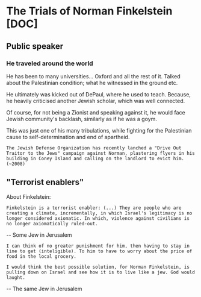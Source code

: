# The Trials of Norman Finkelstein [DOC]

## Public speaker

### He traveled around the world 

He has been to many universities... Oxford and all the rest of it. Talked about the Palestinian condition; what he witnessed in the ground etc.

He ultimately was kicked out of DePaul, where he used to teach. Because, he heavily criticised another Jewish scholar, which was well connected.

Of course, for not being a Zionist and speaking against it, he would face Jewish community's backlash, similarly as if he was a goym.

This was just one of his many tribulations, while fighting for the Palestinian cause to self-determination and end of apartheid.

``` quote
The Jewish Defense Organization has recently lanched a "Drive Out Traitor to the Jews" campaign against Norman, plastering flyers in his building in Coney Island and calling on the landlord to evict him. (~2008)
```


## "Terrorist enablers"

About Finkelstein:
``` quote
Finkelstein is a terrorist enabler: (...) They are people who are creating a climate, incrementally, in which Israel's legitimacy is no longer considered axiomatic. In which, violence against civilians is no longer axiomatically ruled-out.
```
-- Some Jew in Jerusalem

``` quote
I can think of no greater punishment for him, then having to stay in line to get (inteligible). To him to have to worry about the price of food in the local grocery.

I would think the best possible solution, for Norman Finkelstein, is pulling down on Israel and see how it is to live like a jew. God would laught.
```
-- The same Jew in Jerusalem
